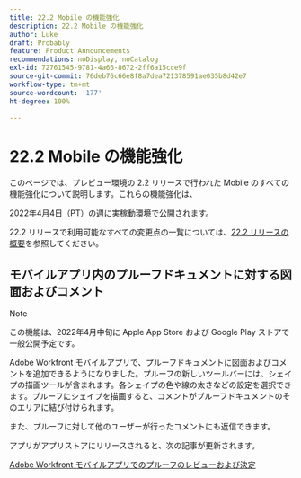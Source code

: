 ```yaml
---
title: 22.2 Mobile の機能強化
description: 22.2 Mobile の機能強化
author: Luke
draft: Probably
feature: Product Announcements
recommendations: noDisplay, noCatalog
exl-id: 72761545-9781-4a66-8672-2ff6a15cce9f
source-git-commit: 76deb76c66e8f8a7dea721378591ae035b8d42e7
workflow-type: tm+mt
source-wordcount: '177'
ht-degree: 100%

---
```


# 22.2 Mobile の機能強化

このページでは、プレビュー環境の 2.2 リリースで行われた Mobile のすべての機能強化について説明します。これらの機能強化は、

<!--
<MadCap:conditionalText data-mc-conditions="QuicksilverOrClassic.Draft mode">
in January 2022
</MadCap:conditionalText>
-->

2022年4月4日（PT）の週に実稼動環境で公開されます。

22.2 リリースで利用可能なすべての変更点の一覧については、[22.2 リリースの概要](../../../product-announcements/product-releases/22.2-release-activity/22-2-release-overview.md)を参照してください。

## モバイルアプリ内のプルーフドキュメントに対する図面およびコメント

>[!NOTE]
>
>この機能は、2022年4月中旬に Apple App Store および Google Play ストアで一般公開予定です。

Adobe Workfront モバイルアプリで、プルーフドキュメントに図面およびコメントを追加できるようになりました。プルーフの新しいツールバーには、シェイプの描画ツールが含まれます。各シェイプの色や線の太さなどの設定を選択できます。プルーフにシェイプを描画すると、コメントがプルーフドキュメントのそのエリアに結び付けられます。

また、プルーフに対して他のユーザーが行ったコメントにも返信できます。

アプリがアプリストアにリリースされると、次の記事が更新されます。

[Adobe Workfront モバイルアプリでのプルーフのレビューおよび決定](../../../workfront-basics/mobile-apps/using-the-workfront-mobile-app/work-with-proofs-in-mobile-app.md)
